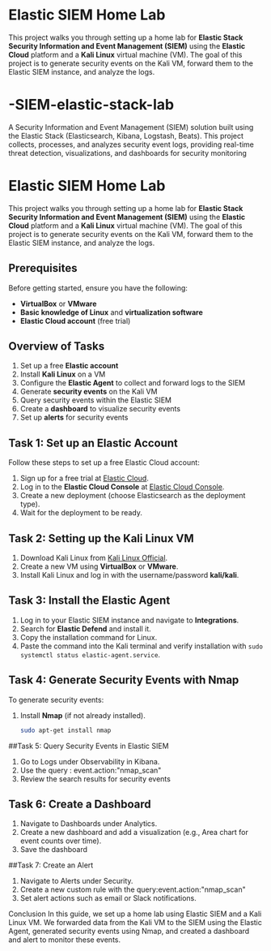 
# Elastic SIEM Home Lab

This project walks you through setting up a home lab for **Elastic Stack Security Information and Event Management (SIEM)** using the **Elastic Cloud** platform and a **Kali Linux** virtual machine (VM). The goal of this project is to generate security events on the Kali VM, forward them to the Elastic SIEM instance, and analyze the logs.



# -SIEM-elastic-stack-lab
A Security Information and Event Management (SIEM) solution built using the Elastic Stack (Elasticsearch, Kibana, Logstash, Beats). This project collects, processes, and analyzes security event logs, providing real-time threat detection, visualizations, and dashboards for security monitoring

# Elastic SIEM Home Lab

This project walks you through setting up a home lab for **Elastic Stack Security Information and Event Management (SIEM)** using the **Elastic Cloud** platform and a **Kali Linux** virtual machine (VM). The goal of this project is to generate security events on the Kali VM, forward them to the Elastic SIEM instance, and analyze the logs.

## Prerequisites

Before getting started, ensure you have the following:

- **VirtualBox** or **VMware**
- **Basic knowledge of Linux** and **virtualization software**
- **Elastic Cloud account** (free trial)

## Overview of Tasks

1. Set up a free **Elastic account**
2. Install **Kali Linux** on a VM
3. Configure the **Elastic Agent** to collect and forward logs to the SIEM
4. Generate **security events** on the Kali VM
5. Query security events within the Elastic SIEM
6. Create a **dashboard** to visualize security events
7. Set up **alerts** for security events

## Task 1: Set up an Elastic Account

Follow these steps to set up a free Elastic Cloud account:

1. Sign up for a free trial at [Elastic Cloud](https://cloud.elastic.co/registration).
2. Log in to the **Elastic Cloud Console** at [Elastic Cloud Console](https://cloud.elastic.co).
3. Create a new deployment (choose Elasticsearch as the deployment type).
4. Wait for the deployment to be ready.

## Task 2: Setting up the Kali Linux VM

1. Download Kali Linux from [Kali Linux Official](https://www.kali.org/get-kali/#kali-virtual-machines).
2. Create a new VM using **VirtualBox** or **VMware**.
3. Install Kali Linux and log in with the username/password **kali/kali**.

## Task 3: Install the Elastic Agent

1. Log in to your Elastic SIEM instance and navigate to **Integrations**.
2. Search for **Elastic Defend** and install it.
3. Copy the installation command for Linux.
4. Paste the command into the Kali terminal and verify installation with `sudo systemctl status elastic-agent.service`.

## Task 4: Generate Security Events with Nmap

To generate security events:

1. Install **Nmap** (if not already installed).
   ```bash
   sudo apt-get install nmap

##Task 5: Query Security Events in Elastic SIEM

1. Go to Logs under Observability in Kibana.
2. Use the query : event.action:"nmap_scan"
3. Review the search results for security events

## Task 6: Create a Dashboard

1. Navigate to Dashboards under Analytics.
2. Create a new dashboard and add a visualization (e.g., Area chart for event counts over time).
3. Save the dashboard

##Task 7: Create an Alert

1. Navigate to Alerts under Security.
2. Create a new custom rule with the query:event.action:"nmap_scan"
3. Set alert actions such as email or Slack notifications.

Conclusion
In this guide, we set up a home lab using Elastic SIEM and a Kali Linux VM. We forwarded data from the Kali VM to the SIEM using the Elastic Agent, generated security events using Nmap, and created a dashboard and alert to monitor these events.
